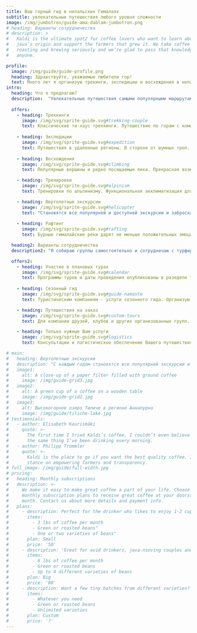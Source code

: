 ```yaml
---
title: Ваш горный гид в непальских Гималаях
subtitle: увлекательные путешествия любого уровня сложности
image: /img/jumbotron/guide-ama-dablam-jumbotron.png
# heading: Варианты сотрудничества
# description: >
#   Kaldi is the ultimate spot2 for coffee lovers who want to learn about their
#   java’s origin and support the farmers that grew it. We take coffee production,
#   roasting and brewing seriously and we’re glad to pass that knowledge to
#   anyone.

profile:
  image: /img/guide/guide-profile.png
  heading: Здравствуйте, уважаемые любители гор!
  text: Много лет я организую трекинги, экспедиции и восхождения в непальских Гималаях. Если Вы ищете надежного и опытного гида, с удовольствием помогу организовать Ваше путешествие и приглашаю к участию в авторских турах.
intro:
  heading: Что я предлагаю?
  description:  "Увлекательные путешествия самыми популярными маршрутами, экспедиции нехожеными тропами и альпинистские восхождения в непальских Гималаях."
    
  offers:
    - heading: Треккинги
      image: /img/svg/sprite-guide.svg#trekking-couple
      text: Классические ти-хаус треккинги. Путешествие по горам с комфортом. Проходят в зонах с развитой туристической инфраструктурой. Ночевки и питание в гостевых домиках.
          
    - heading: Экспедиции
      image: /img/svg/sprite-guide.svg#expedition
      text: Путешествия в удаленные регионы. В стороне от шумных троп. Часть пути обязательно проходится автономно, с палатками и кухней.
    
    - heading: Восхождения
      image: /img/svg/sprite-guide.svg#climbing
      text: Популярные вершины и редко посещаемые пики. Прекрасная возможность приобщиться к альпинизму в больших горах - совершить восхождение на шеститысячник в Непале.

    - heading: Тренировки
      image: /img/svg/sprite-guide.svg#alpinism
      text: Тренировки по альпинизму. Функциональная акклиматизация для высотных восхождений. На естественном рельефе, в горах, с видами на Эверест и другие Гималаи. 

    - heading: Вертолетные экскурсии
      image: /img/svg/sprite-guide.svg#helicopter
      text: "Становятся все популярней и доступней экскурсии и заброска на вертолете. Среди наиболее востребованных направлений: базовый лагерь Аннапурны, базовый лагерь Эвереста."
          
    - heading: Рафтинг
      image: /img/svg/sprite-guide.svg#rafting
      text: Бурные гималайские реки дарят не меньше положительных эмоций чем заснеженные вершины. Сплав может быть самостоятельным многодневным туром или частью комбинированного путешествия.

  heading2: Варианты сотрудничества
  description2: "Я собираю группы самостоятельно и сотрудничаю с турфирмами в качестве сезонного гида. Из практики, наиболее востребованны следующие варианты:"

  offers2:
    - heading: Участие в плановых турах
      image: /img/svg/sprite-guide.svg#calendar
      text: Программы туров и даты проведения опубликованы в разеделе "Туры". Выбирайте путешествие по вкусу и присоединяйтесь.
 
    - heading: Сезонный гид
      image: /img/svg/sprite-guide.svg#guide-namaste
      text: Туристическим компаниям - услуги сезонного гида. Организую логистику под ключ или работаю с Вашим оператором в Непале.

    - heading: Путешествия на заказ
      image: /img/svg/sprite-guide.svg#custom-tours
      text: Для компании друзей, клубов и других организованных групп. Любого уровня сложности. На особых условиях.

    - heading: Только нужные Вам услуги
      image: /img/svg/sprite-guide.svg#logistics
      text: Консультации и логистическое обеспечение Вашего путешествия. Треккинги, экспедиции, восхождения. Только нужные Вам услуги.

# main:
#   heading: Вертолетные экскурсии
#   description: "С каждым годом становятся все популярней экскурсии и заброска на вертолете. Среди наиболее востребованных направлений: базовый лагерь Аннапурны, базовый лагерь Эвереста."
#   image1:
#     alt: A close-up of a paper filter filled with ground coffee
#     image: /img/guide-grid3.jpg
#   image2:
#     alt: A green cup of a coffee on a wooden table
#     image: /img/guide-grid2.jpg
#   image3:
#     alt: Высокогорное озеро Тиличе в регионе Аннапурна
#     image: /img/guide/tiliche-lake.jpg
# testimonials:
#   - author: Elisabeth Kaurismäki
#     quote: >-
#       The first time I tried Kaldi’s coffee, I couldn’t even believe that was
#       the same thing I’ve been drinking every morning.
#   - author: Philipp Trommler
#     quote: >-
#       Kaldi is the place to go if you want the best quality coffee. I love their
#       stance on empowering farmers and transparency.
# full_image: /img/guide/full-width.jpg
# pricing:
#   heading: Monthly subscriptions
#   description: >-
#     We make it easy to make great coffee a part of your life. Choose one of our
#     monthly subscription plans to receive great coffee at your doorstep each
#     month. Contact us about more details and payment info.
#   plans:
#     - description: Perfect for the drinker who likes to enjoy 1-2 cups per day.
#       items:
#         - 3 lbs of coffee per month
#         - Green or roasted beans"
#         - One or two varieties of beans"
#       plan: Small
#       price: '50'
#     - description: 'Great for avid drinkers, java-nsoving couples and bigger crowds'
#       items:
#         - 6 lbs of coffee per month
#         - Green or roasted beans
#         - Up to 4 different varieties of beans
#       plan: Big
#       price: '80'
#     - description: Want a few tiny batches from different varieties? Try our custom plan
#       items:
#         - Whatever you need
#         - Green or roasted beans
#         - Unlimited varieties
#       plan: Custom
#       price: '?'
---
```


<!-- <div class="mw7 center ph3 pt4">

  <div class="flex-m mhn3-m mb4">

  <div class="ph3-m w-50-m">
    <img src="/img/tours/everest-gokyo.jpg" alt="" class="db mb2">
  </div>

  <div class="ph3-m w-50-m">
    <h3 class="f3 b lh-title mb1">Классические ти-хаус треккинги</h3>
    
  Coffee is a small tree or shrub that grows in the forest understory in its wild form, and traditionally was grown commercially under other trees that provided shade. 
  
  The forest-like structure of shade coffee farms provides habitat for a great number of migratory and resident species.

  </div>

</div>

  <div class="flex-m mhn3-m mb4">

  <div class="ph3-m w-50-m order-last-m">
    <img src="/img/tours/way-to-phu.jpg" alt="" class="db mb2">
  </div>

  <div class="ph3-m w-50-m">
    <h3 class="f3 b lh-title mb1">Экспедиции в удаленные регионы</h3>
    <p>Экспедиционные треккинги вдали от шумных троп. Значительная часть пути проходит в автономном режиме. Проживание в палатких и своей кухней. Рад маршрутов проходит через высокие (до 6000 метров и выше) перевалов.</p>
  </div>

</div>

  <div class="flex-m mhn3-m mb4">

  <div class="ph3-m w-50-m">
    <img src="/img/guide/view-from-mera-peak.jpg" alt="" class="db mb2">
  </div>

  <div class="ph3-m w-50-m">
    <h3 class="f3 b lh-title mb1">Восхождения</h3>
    <p>Одними из самых интересных и в тоже время доступных горных программ в Непале являются восхождения на шеститысячники. Некоторые маршруты по-настоящему трудны и требуют спортивной квалификации. Другие, не требуя от участников специальных знаний и навыков кроме хорошей физической формы, и здоровья, позволяют совершить восхождение на вершины свыше 6000 метров. Всегда можно выбрать по своему уровню и возможностям. Сходить на популярные вершины или устроить восхождение в экспедиционном стиле на редко посещаемые и почти неизвестные пики. Те, кто интересуется восхождениями в Непале наверняка слышали такие названия как пик Мера, пик Айлед, Лобуче. Это наиболее популярные и доступные для восхождения вершин. Есть и много других, менее известных, но в чем до даже более интересных для восхождения пиков.</p>
  </div>

</div>

  <div class="flex-m mhn3-m mb4">

  <div class="ph3-m w-50-m order-last-m">
    <img src="/img/tours/porter-ambhu-labsta-everest-makalu-450.jpg" alt="" class="db mb2">
  </div>

  <div class="ph3-m w-50-m">
    <h3 class="f3 b lh-title mb1">Сложные экспедиции</h3>
    <p>Экспедиционные треккинги вдали от шумных троп. Значительная часть пути проходит в автономном режиме. Проживание в палатких и своей кухней. Рад маршрутов проходит через высокие (до 6000 метров и выше) перевалов.</p>
  </div>

</div>

   <div class="flex-m mhn3-m mb4">

  <div class="ph3-m w-50-m">
    <img src="/img/tours/ice-training-450.jpg" alt="" class="db mb2">
  </div>

  <div class="ph3-m w-50-m">
    <h3 class="f3 b lh-title mb1">Тренинги</h3>
    <p>Тренировки по альпинизму, скалолазанию, ледолазанию с учетом местной специфики. Подготовка и функциональная акклиматизация для высотных восхождений в популярных горных регионах с видами на Эверест, Ама-Даблан, Аннапурну и другие Гималаи.</p>
  </div>
</div>
  <div class="flex-m mhn3-m mb4">

  <div class="ph3-m w-50-m order-last-m">
    <img src="/img/about-reinvest-profits.jpg" alt="" class="db mb2">
  </div>
  <div class="ph3-m w-50-m">
    <h3 class="f3 b lh-title mb1">Комбинированные программы</h3>
    <p>We want to truly empower the communities that bring amazing coffee to you. That’s why we reinvest 20% of our profits into farms, local businesses and schools everywhere our coffee is grown. You can see the communities grow and learn more about coffee farming on our blog.</p>
  </div>

</div>
  </div> -->
